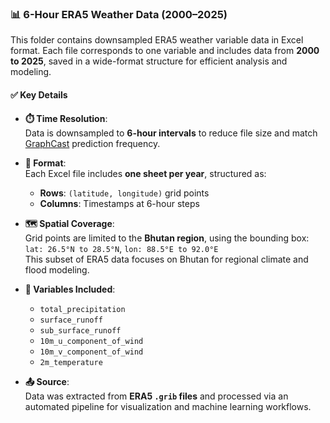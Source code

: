 ### 📊 6-Hour ERA5 Weather Data (2000–2025)

This folder contains downsampled ERA5 weather variable data in Excel format. Each file corresponds to one variable and includes data from **2000 to 2025**, saved in a wide-format structure for efficient analysis and modeling.

#### ✅ Key Details

- **⏱️ Time Resolution**:  
  Data is downsampled to **6-hour intervals** to reduce file size and match [GraphCast](https://github.com/google-deepmind/graphcast) prediction frequency.

- **📁 Format**:  
  Each Excel file includes **one sheet per year**, structured as:
  - **Rows**: `(latitude, longitude)` grid points  
  - **Columns**: Timestamps at 6-hour steps

- **🗺️ Spatial Coverage**:  
  Grid points are limited to the **Bhutan region**, using the bounding box:  
  `lat: 26.5°N to 28.5°N`, `lon: 88.5°E to 92.0°E`  
  This subset of ERA5 data focuses on Bhutan for regional climate and flood modeling.

- **📌 Variables Included**:
  - `total_precipitation`
  - `surface_runoff`
  - `sub_surface_runoff`
  - `10m_u_component_of_wind`
  - `10m_v_component_of_wind`
  - `2m_temperature`

- **📤 Source**:  
  Data was extracted from **ERA5 `.grib` files** and processed via an automated pipeline for visualization and machine learning workflows.


